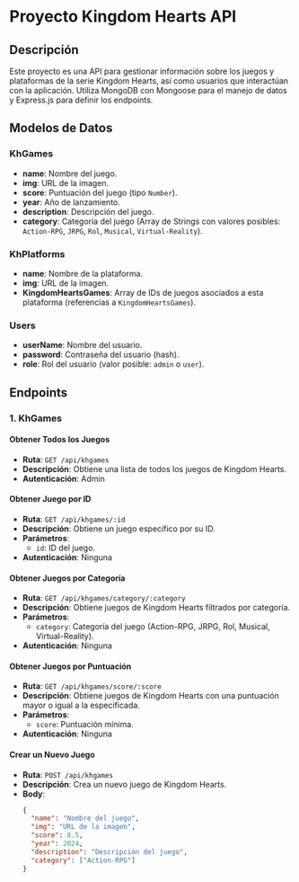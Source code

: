 # Proyecto Kingdom Hearts API

## Descripción

Este proyecto es una API para gestionar información sobre los juegos y plataformas de la serie Kingdom Hearts, así como usuarios que interactúan con la aplicación. Utiliza MongoDB con Mongoose para el manejo de datos y Express.js para definir los endpoints.

## Modelos de Datos

### KhGames

- **name**: Nombre del juego.
- **img**: URL de la imagen.
- **score**: Puntuación del juego (tipo `Number`).
- **year**: Año de lanzamiento.
- **description**: Descripción del juego.
- **category**: Categoría del juego (Array de Strings con valores posibles: `Action-RPG`, `JRPG`, `Rol`, `Musical`, `Virtual-Reality`).

### KhPlatforms

- **name**: Nombre de la plataforma.
- **img**: URL de la imagen.
- **KingdomHeartsGames**: Array de IDs de juegos asociados a esta plataforma (referencias a `KingdomHeartsGames`).

### Users

- **userName**: Nombre del usuario.
- **password**: Contraseña del usuario (hash).
- **role**: Rol del usuario (valor posible: `admin` o `user`).

## Endpoints

### 1. **KhGames**

#### Obtener Todos los Juegos

- **Ruta**: `GET /api/khgames`
- **Descripción**: Obtiene una lista de todos los juegos de Kingdom Hearts.
- **Autenticación**: Admin

#### Obtener Juego por ID

- **Ruta**: `GET /api/khgames/:id`
- **Descripción**: Obtiene un juego específico por su ID.
- **Parámetros**:
  - `id`: ID del juego.
- **Autenticación**: Ninguna

#### Obtener Juegos por Categoría

- **Ruta**: `GET /api/khgames/category/:category`
- **Descripción**: Obtiene juegos de Kingdom Hearts filtrados por categoría.
- **Parámetros**:
  - `category`: Categoría del juego (Action-RPG, JRPG, Rol, Musical, Virtual-Reality).
- **Autenticación**: Ninguna

#### Obtener Juegos por Puntuación

- **Ruta**: `GET /api/khgames/score/:score`
- **Descripción**: Obtiene juegos de Kingdom Hearts con una puntuación mayor o igual a la especificada.
- **Parámetros**:
  - `score`: Puntuación mínima.
- **Autenticación**: Ninguna

#### Crear un Nuevo Juego

- **Ruta**: `POST /api/khgames`
- **Descripción**: Crea un nuevo juego de Kingdom Hearts.
- **Body**:
  ```json
  {
    "name": "Nombre del juego",
    "img": "URL de la imagen",
    "score": 8.5,
    "year": 2024,
    "description": "Descripción del juego",
    "category": ["Action-RPG"]
  }
  ```
